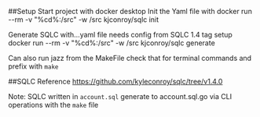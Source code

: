 ##Setup
Start project with docker desktop
Init the Yaml file with
docker run --rm -v "%cd%:/src" -w /src kjconroy/sqlc init

Generate SQLC with...yaml file needs config from SQLC 1.4 tag setup
docker run --rm -v "%cd%:/src" -w /src kjconroy/sqlc generate

Can also run jazz from the MakeFile check that for terminal commands and prefix with `make`

##SQLC Reference
https://github.com/kyleconroy/sqlc/tree/v1.4.0

Note: SQLC written in `account.sql` generate to account.sql.go via CLI operations with the `make` file